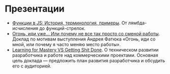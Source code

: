 # Презентации
- [Функции в JS: История, терминология, примеры](js-functions). От лямбда-исчисления до функций-стрелок.
- [Огонь, иди уже... Или почему не все так просто со сменой работы](ogon). Доклад по мотивам выступления Андрея Фатюка «Огонь, иди со мной, или почему я часто меняю место работы».
- [Learning for Mastery VS Getting Shit Done](learn-for-mastery). О техническом развитии разработчика и работе над коммерческими проектами. Основная цель доклада — предложить план развития разработчика и обсудить его с аудиторией.
